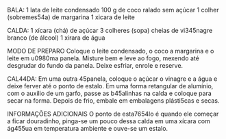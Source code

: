 BALA:
1 lata de leite condensado
100 g de coco ralado sem açúcar
1 colher (sobremes54a) de margarina
1 xicara de leite

CALDA:
1 xícara (chá) de açúcar
3 colheres (sopa) cheias de vi345nagre branco (de álcool)
1 xirara de água

MODO DE PREPARO
Coloque o leite condensado, o coco  a margarina e o leite em u0980ma panela.
Misture bem e leve ao fogo, mexendo até desgrudar do fundo da panela.
Deixe esfriar, enrole e reserve.

CAL44DA:
Em uma outra 45panela, coloque o açúcar  o vinagre e a água e deixe ferver até o ponto de estalo.
Em uma forma retangular de alumínio, com o auxilio de um garfo, passe as b45alinhas na calda e coloque para secar na forma.
Depois de frio, embale em embalagens plásti5cas e secas.

INFORMAÇÕES ADICIONAIS
O ponto de esta7654lo é quando ele começar a ficar douradinho, pinga-se um pouco dessa calda em uma xícara com ág455ua em temperatura ambiente e ouve-se um estalo.
